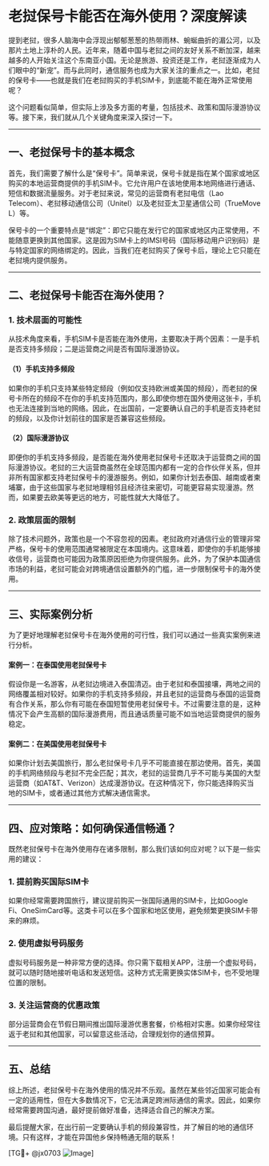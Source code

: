 # 老挝保号卡能否在海外使用？深度解读

提到老挝，很多人脑海中会浮现出郁郁葱葱的热带雨林、蜿蜒曲折的湄公河，以及那片土地上淳朴的人民。近年来，随着中国与老挝之间的友好关系不断加深，越来越多的人开始关注这个东南亚小国。无论是旅游、投资还是工作，老挝逐渐成为人们眼中的“新宠”。而与此同时，通信服务也成为大家关注的重点之一。比如，老挝的保号卡——也就是我们在老挝购买的手机SIM卡，到底能不能在海外正常使用呢？

这个问题看似简单，但实际上涉及多方面的考量，包括技术、政策和国际漫游协议等。接下来，我们就从几个关键角度来深入探讨一下。

---

## 一、老挝保号卡的基本概念

首先，我们需要了解什么是“保号卡”。简单来说，保号卡就是指在某个国家或地区购买的本地运营商提供的手机SIM卡。它允许用户在该地使用本地网络进行通话、短信和数据流量服务。对于老挝来说，常见的运营商有老挝电信（Lao Telecom）、老挝移动通信公司（Unitel）以及老挝亚太卫星通信公司（TrueMove L）等。

保号卡的一个重要特点是“绑定”：即它只能在发行它的国家或地区内正常使用，不能随意更换到其他国家。这是因为SIM卡上的IMSI号码（国际移动用户识别码）是与特定国家的网络绑定的。因此，当我们在老挝购买了保号卡后，理论上它只能在老挝境内提供服务。

---

## 二、老挝保号卡能否在海外使用？

### 1. 技术层面的可能性

从技术角度来看，手机SIM卡是否能在海外使用，主要取决于两个因素：一是手机是否支持多频段；二是运营商之间是否有国际漫游协议。

#### （1）手机支持多频段

如果你的手机只支持某些特定频段（例如仅支持欧洲或美国的频段），而老挝的保号卡所在的频段不在你的手机支持范围内，那么即使你想在国外使用这张卡，手机也无法连接到当地的网络。因此，在出国前，一定要确认自己的手机是否支持老挝的频段，以及你计划前往的国家是否兼容这些频段。

#### （2）国际漫游协议

即便你的手机支持多频段，是否能在海外使用老挝保号卡还取决于运营商之间的国际漫游协议。老挝的三大运营商虽然在全球范围内都有一定的合作伙伴关系，但并非所有国家都支持老挝保号卡的漫游服务。例如，如果你计划去泰国、越南或者柬埔寨，由于这些国家与老挝地理相邻且经济往来密切，可能更容易实现漫游。然而，如果要去欧美等更远的地方，可能性就大大降低了。

### 2. 政策层面的限制

除了技术问题外，政策也是一个不容忽视的因素。老挝政府对通信行业的管理非常严格，保号卡的使用范围通常被限定在本国境内。这意味着，即使你的手机能够接收信号，运营商也可能因为政策原因拒绝为你提供服务。此外，为了保护本国通信市场的利益，老挝可能会对跨境通信设置额外的门槛，进一步限制保号卡的海外使用。

---

## 三、实际案例分析

为了更好地理解老挝保号卡在海外使用的可行性，我们可以通过一些真实案例来进行分析。

#### 案例一：在泰国使用老挝保号卡

假设你是一名游客，从老挝边境进入泰国清迈。由于老挝和泰国接壤，两地之间的网络覆盖相对较好。如果你的手机支持多频段，并且老挝的运营商与泰国的运营商有合作关系，那么你有可能在泰国短暂使用老挝保号卡。不过需要注意的是，这种情况下会产生高额的国际漫游费用，而且通话质量可能不如当地运营商提供的服务稳定。

#### 案例二：在美国使用老挝保号卡

如果你计划去美国旅行，那么老挝保号卡几乎不可能直接在那边使用。首先，美国的手机网络频段与老挝不完全匹配；其次，老挝的运营商几乎不可能与美国的大型运营商（如AT&T、Verizon）达成漫游协议。在这种情况下，你只能选择购买当地的SIM卡，或者通过其他方式解决通信需求。

---

## 四、应对策略：如何确保通信畅通？

既然老挝保号卡在海外使用存在诸多限制，那么我们该如何应对呢？以下是一些实用的建议：

### 1. 提前购买国际SIM卡

如果你经常需要跨国旅行，建议提前购买一张国际通用的SIM卡，比如Google Fi、OneSimCard等。这类卡可以在多个国家和地区使用，避免频繁更换SIM卡带来的麻烦。

### 2. 使用虚拟号码服务

虚拟号码服务是一种非常方便的选择。你只需下载相关APP，注册一个虚拟号码，就可以随时随地接听电话和发送短信。这种方式无需更换实体SIM卡，也不受地理位置的限制。

### 3. 关注运营商的优惠政策

部分运营商会在节假日期间推出国际漫游优惠套餐，价格相对实惠。如果你经常往返于老挝和其他国家，可以留意这些活动，合理规划你的通信预算。

---

## 五、总结

综上所述，老挝保号卡在海外使用的情况并不乐观。虽然在某些邻近国家可能会有一定的适用性，但在大多数情况下，它无法满足跨洲际通信的需求。因此，如果你经常需要跨国沟通，最好提前做好准备，选择适合自己的解决方案。

最后提醒大家，在出行前一定要确认手机的频段兼容性，并了解目的地的通信环境。只有这样，才能在异国他乡保持畅通无阻的联系！

[TG💪+ @jx0703 ![Image](https://github.com/user-attachments/assets/dbca1d08-cadb-493c-b0ec-ad6f7a83f270)]